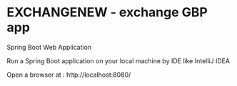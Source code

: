 # EXCHANGENEW - exchange GBP app


Spring Boot Web Application

Run a Spring Boot application on your local machine by IDE like IntelliJ IDEA

Open a browser at : http://localhost:8080/

